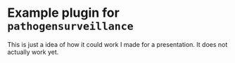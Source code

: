 # Example plugin for `pathogensurveillance`

This is just a idea of how it could work I made for a presentation.
It does not actually work yet.